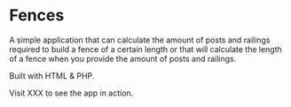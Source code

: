 # Fences

A simple application that can calculate the amount of posts and railings required to build a fence of a certain length or that will calculate the length of a fence when you provide the amount of posts and railings.

Built with HTML & PHP.

Visit XXX to see the app in action.
